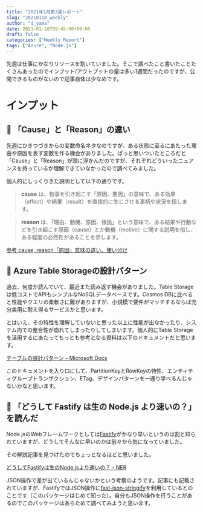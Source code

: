 ```yaml
---
title: "2021年1月第3週レポート"
slug: "20210118_weekly"
author: "d_yama"
date: 2021-01-18T09:45:00+09:00
draft: false
categories: ["Weekly Report"]
tags: ["Azure", "Node.js"]
---
```


先週は仕事にかなりリソースを割いていました。そこで調べたこと書いたことたくさんあったのでインプット/アウトプットの量は多い1週間だったのですが、公開できるものがないので記事自体は少なめです。

# インプット

## 📝 「Cause」と「Reason」の違い

先週にひきつづきからの変数命名ネタなのですが、ある状態に至るにあたった理由や原因を表す変数を作る機会がありました。ぱっと思いついたところだと「Cause」と「Reason」が頭に浮かんだのですが、それぞれどういったニュアンスを持っているか理解できていなかったので調べてみました。

個人的にしっくりきた説明として以下の通りです。

> **cause** は、物事を引き起こす「原因、要因」の意味で、ある効果（effect）や結果（result）を直接的に生じさせる事柄や状況を指します。

> **reason** は、「理由、動機、原因、根拠」という意味で、ある結果や行動などを引き起こす原因（cause）とか動機（motive）に関する説明を指し、ある程度の必然性があることを示します。

[参考 cause, reason「原因」意味の違い、使い分け](https://eitangotsukaiwake.suntomi.com/index.php?cause%2C%20reason)

## 📝  Azure Table Storageの設計パターン

過去、何度か読んでいて、最近また読み返す機会がありました。Table Storageは低コストでAPIもシンプルなNoSQLデータベースです。Cosmos DBに比べると性能やクエリの柔軟さに難がありますが、小規模で要件がマッチするならば充分実用に耐え得るサービスかと思います。

とはいえ、その特性を理解していないと思った以上に性能が出なかったり、システム内での整合性が崩れてしまったりしてしまいます。個人的にTable Storageを活用するにあたってもっとも参考となる資料は以下のドキュメントだと思います。

[テーブルの設計パターン - Microsoft Docs](https://docs.microsoft.com/ja-jp/azure/storage/tables/table-storage-design-patterns)

このドキュメントを入り口にして、PartitionKeyとRowKeyの特性、エンティティグループトランザクション、ETag、デザインパターンを一通り学べるんじゃないかなと思います。

## 📝  「どうして Fastify は生の Node.js より速いの？」を読んだ

Node.jsのWebフレームワークとしては[Fastify](https://github.com/fastify/fastify)がかなり早いというのは割と知られていますが、どうしてそんなに早いのかは前々から気になっていました。

その解説記事を見つけたのでちょっとなるほどと思いました。

[どうしてFastifyは生のNode.jsより速いの？ - NER](http://var.blog.jp/archives/83363774.html)

JSON操作で差が出ているんじゃないかという考察のようです。記事にも記載されていますが、FastifyではJSON操作に[fast-json-stringify](https://github.com/fastify/fast-json-stringify)を利用しているとのことです（このパッケージはじめて知った）。自分もJSON操作を行うことがあるのでこのパッケージはあらためて調べてみようと思います。
